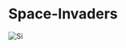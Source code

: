 # Space-Invaders
![Si](https://github.com/Picardo31/Space-Invaders/assets/70179309/f8f11909-fda3-4d77-994c-423a22fb35d6)
